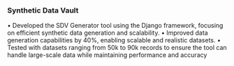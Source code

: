 ### Synthetic Data Vault

• Developed the SDV Generator tool using the Django framework, focusing on efficient synthetic data generation
and scalability.
• Improved data generation capabilities by 40%, enabling scalable and realistic datasets.
• Tested with datasets ranging from 50k to 90k records to ensure the tool can handle large-scale data while
maintaining performance and accuracy
